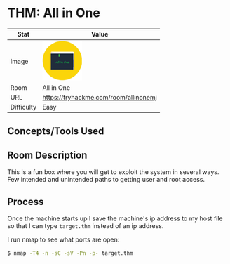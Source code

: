 # THM: All in One

| Stat | Value |
| ---------- | -------------------------------------------- |
| Image | <img src="/images/write_ups/try_hack_me/all_in_one/all_in_one.png" alt="All in One" width="90"/> |
| Room | All in One |
| URL | https://tryhackme.com/room/allinonemj |
| Difficulty | Easy |

## Concepts/Tools Used



## Room Description

This is a fun box where you will get to exploit the system in several ways. Few intended and unintended paths to getting user and root access.

## Process

Once the machine starts up I save the machine's ip address to my host file so that I can type `target.thm` instead of an ip address.

I run nmap to see what ports are open:

```bash
$ nmap -T4 -n -sC -sV -Pn -p- target.thm

```
